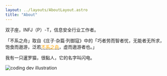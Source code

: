 ```yaml
---
layout: ../layouts/AboutLayout.astro
title: "About"
---
```


双子座，INFJ（P）-T，信息安全行业工作者。

「不系之舟」取自《庄子·杂篇·列御寇》中的「巧者劳而智者忧，无能者无所求，饱食而遨游，泛若<span style="color:orange; text-decoration: underline dashed; text-decoration-color: black;">不系之舟</span>，虚而遨游者也。」

我有一只暹罗猫，很黏人，它的名字叫闪电。

<div>
  <img src="/assets/cat.jpg" class="sm:w-1/2 mx-auto" alt="coding dev illustration">
</div>
